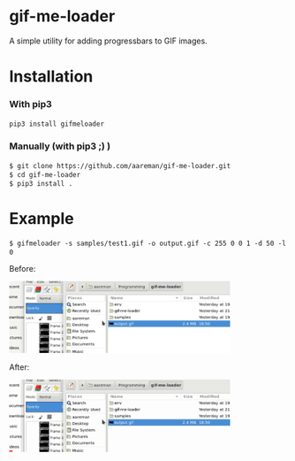 # gif-me-loader
A simple utility for adding progressbars to GIF images.

# Installation

### With pip3

`pip3 install gifmeloader`

### Manually (with pip3 ;) )

```
$ git clone https://github.com/aareman/gif-me-loader.git
$ cd gif-me-loader
$ pip3 install .
```

# Example

```
$ gifmeloader -s samples/test1.gif -o output.gif -c 255 0 0 1 -d 50 -l 0

```

Before: 

<img src="samples/test1.gif" width="400"/>

After:

<img src="samples/output.gif" width="400"/>

